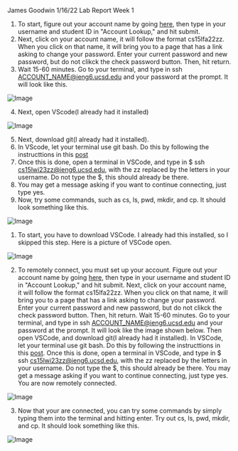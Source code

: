 James Goodwin
1/16/22
Lab Report Week 1

1. To start, figure out your account name by going [here](https://encrypted-tbn0.gstatic.com/images?q=tbn:ANd9GcSVKwPS8iJZvIqVveF8sfNB_yRn7o1MCEs2mxHpmow&s), then type in your username and student ID in "Account Lookup," and hit submit.
2. Next, click on your account name, it will follow the format cs15lfa22zz. When you click on that name, it will bring you to a page that has a link asking to change your password. Enter your current password and new password, but do not clikck the check password button. Then, hit return. 
3. Wait 15-60 minutes. Go to your terminal, and type in ssh ACCOUNT_NAME@ieng6.ucsd.edu and your password at the prompt. It will look like this. 

![Image](https://i.imgur.com/RV3rXxQ.png)

4. Next, open VScode(I already had it installed) 

![Image](https://i.imgur.com/RV3rXxQ.png)

5. Next, download git(I already had it installed).
6. In VScode, let your terminal use git bash. Do this by following the instructtions in this [post](https://stackoverflow.com/questions/42606837/how-do-i-use-bash-on-windows-from-the-visual-studio-code-integrated-terminal/50527994#50527994)
7. Once this is done, open a terminal in VSCode, and type in $ ssh cs15lwi23zz@ieng6.ucsd.edu, with the zz replaced by the letters in your username. Do not type the $, this should already be there. 
8. You may get a message asking if you want to continue connecting, just type yes. 
9. Now, try some commands, such as cs, ls, pwd, mkdir, and cp. It should look something like this.

![Image](https://i.imgur.com/fWPZkeO.png)




1. To start, you have to download VSCode. I already had this installed, so I skipped this step. Here is a picture of VSCode open. 

![Image](https://i.imgur.com/RV3rXxQ.png)

2. To remotely connect, you must set up your account. Figure out your account name by going [here](https://encrypted-tbn0.gstatic.com/images?q=tbn:ANd9GcSVKwPS8iJZvIqVveF8sfNB_yRn7o1MCEs2mxHpmow&s), then type in your username and student ID in "Account Lookup," and hit submit. Next, click on your account name, it will follow the format cs15lfa22zz. When you click on that name, it will bring you to a page that has a link asking to change your password. Enter your current password and new password, but do not clikck the check password button. Then, hit return. Wait 15-60 minutes. Go to your terminal, and type in ssh ACCOUNT_NAME@ieng6.ucsd.edu and your password at the prompt. It will look like the image shown below. Then open VSCode, and download git(I already had it installed). In VSCode, let your terminal use git bash. Do this by following the instructtions in this [post](https://stackoverflow.com/questions/42606837/how-do-i-use-bash-on-windows-from-the-visual-studio-code-integrated-terminal/50527994#50527994). Once this is done, open a terminal in VSCode, and type in $ ssh cs15lwi23zz@ieng6.ucsd.edu, with the zz replaced by the letters in your username. Do not type the $, this should already be there. You may get a message asking if you want to continue connecting, just type yes. You are now remotely connected. 

![Image](https://i.imgur.com/RV3rXxQ.png)

3. Now that your are connected, you can try some commands by simply typing them into the terminal and hitting enter. Try out cs, ls, pwd, mkdir, and cp. It should look something like this.

![Image](https://i.imgur.com/fWPZkeO.png)

